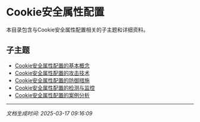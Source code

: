 # Cookie安全属性配置

本目录包含与Cookie安全属性配置相关的子主题和详细资料。

## 子主题

- [Cookie安全属性配置的基本概念](cookie-security-attributes/basic-concepts.md)
- [Cookie安全属性配置的攻击技术](cookie-security-attributes/attack-techniques.md)
- [Cookie安全属性配置的防御措施](cookie-security-attributes/defense-measures.md)
- [Cookie安全属性配置的检测与监控](cookie-security-attributes/detection-monitoring.md)
- [Cookie安全属性配置的案例分析](cookie-security-attributes/case-studies.md)

---

*文档生成时间: 2025-03-17 09:16:09*
